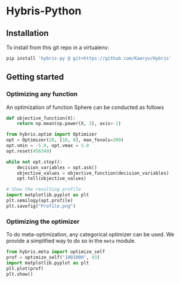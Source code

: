 # Hybris-Python

## Installation

To install from this git repo in a virtualenv:

```bash
pip install 'hybris-py @ git+https://github.com/Kaeryv/Hybris'
```


## Getting started

### Optimizing any function

An optimization of function Sphere can be conducted as follows

```python
def objective_function(X):
    return np.mean(np.power(X, 2), axis=-1)

from hybris.optim import Optimizer
opt = Optimizer(20, [10, 0], max_fevals=200)
opt.vmin = -5.0, opt.vmax = 5.0
opt.reset(456349)

while not opt.stop():
    decision_variables = opt.ask()
    objective_values = objective_function(decision_variables)
    opt.tell(objective_values)

# Show the resulting profile
import matplotlib.pyplot as plt
plt.semilogy(opt.profile)
plt.savefig("Profile.png")
```

### Optimizing the optimizer

To do meta-optimization, any categorical optimizer can be used. We provide a simplified way to do so in the `meta` module.
```python
from hybris.meta import optimize_self
prof = optimize_self("1001000", 43)
import matplotlib.pyplot as plt
plt.plot(prof)
plt.show()
```


